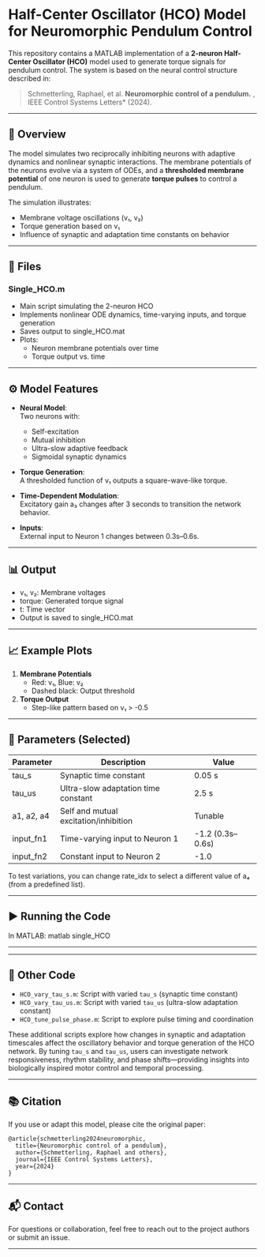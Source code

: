 # Half-Center Oscillator (HCO) Model for Neuromorphic Pendulum Control

This repository contains a MATLAB implementation of a **2-neuron Half-Center Oscillator (HCO)** model used to generate torque signals for pendulum control. The system is based on the neural control structure described in:

> Schmetterling, Raphael, et al. **Neuromorphic control of a pendulum.** , IEEE Control Systems Letters* (2024).

---

## 🔬 Overview

The model simulates two reciprocally inhibiting neurons with adaptive dynamics and nonlinear synaptic interactions. The membrane potentials of the neurons evolve via a system of ODEs, and a **thresholded membrane potential** of one neuron is used to generate **torque pulses** to control a pendulum.

The simulation illustrates:
- Membrane voltage oscillations (v₁, v₂)
- Torque generation based on v₁
- Influence of synaptic and adaptation time constants on behavior

---

## 📁 Files

### Single_HCO.m
- Main script simulating the 2-neuron HCO
- Implements nonlinear ODE dynamics, time-varying inputs, and torque generation
- Saves output to single_HCO.mat
- Plots:
  - Neuron membrane potentials over time
  - Torque output vs. time

---

## ⚙️ Model Features

- **Neural Model**:  
  Two neurons with:
  - Self-excitation
  - Mutual inhibition
  - Ultra-slow adaptive feedback
  - Sigmoidal synaptic dynamics

- **Torque Generation**:  
  A thresholded function of v₁ outputs a square-wave-like torque.

- **Time-Dependent Modulation**:  
  Excitatory gain a₃ changes after 3 seconds to transition the network behavior.

- **Inputs**:  
  External input to Neuron 1 changes between 0.3s–0.6s.

---

## 📊 Output

- v₁, v₂: Membrane voltages  
- torque: Generated torque signal  
- t: Time vector  
- Output is saved to single_HCO.mat

---

## 📈 Example Plots

1. **Membrane Potentials**
   - Red: v₁, Blue: v₂
   - Dashed black: Output threshold
2. **Torque Output**
   - Step-like pattern based on v₁ > -0.5

---

## 🧪 Parameters (Selected)

| Parameter | Description | Value |
|----------|-------------|-------|
| tau_s | Synaptic time constant | 0.05 s |
| tau_us | Ultra-slow adaptation time constant | 2.5 s |
| a1, a2, a4 | Self and mutual excitation/inhibition | Tunable |
| input_fn1 | Time-varying input to Neuron 1 | -1.2 (0.3s–0.6s) |
| input_fn2 | Constant input to Neuron 2 | -1.0 |

To test variations, you can change rate_idx to select a different value of a₄ (from a predefined list).

---

## ▶️ Running the Code

In MATLAB:
matlab
single_HCO

---

---

## 🧩 Other Code

* `HCO_vary_tau_s.m`: Script with varied `tau_s` (synaptic time constant)
* `HCO_vary_tau_us.m`: Script with varied `tau_us` (ultra-slow adaptation constant)
* `HCO_tune_pulse_phase.m`: Script to explore pulse timing and coordination

These additional scripts explore how changes in synaptic and adaptation timescales affect the oscillatory behavior and torque generation of the HCO network. By tuning `tau_s` and `tau_us`, users can investigate network responsiveness, rhythm stability, and phase shifts—providing insights into biologically inspired motor control and temporal processing.

---

## 📚 Citation

If you use or adapt this model, please cite the original paper:

```
@article{schmetterling2024neuromorphic,
  title={Neuromorphic control of a pendulum},
  author={Schmetterling, Raphael and others},
  journal={IEEE Control Systems Letters},
  year={2024}
}
```

---

## 📬 Contact

For questions or collaboration, feel free to reach out to the project authors or submit an issue.

---

